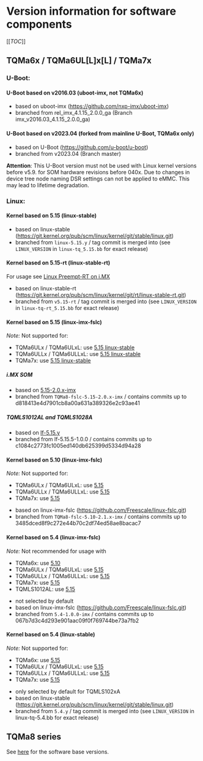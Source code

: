 # Version information for software components

[[_TOC_]]

## TQMa6x / TQMa6UL[L]x[L] / TQMa7x

### U-Boot:

#### U-Boot based on v2016.03 (uboot-imx, not TQMa6x)

* based on uboot-imx (https://github.com/nxp-imx/uboot-imx)
* branched from rel_imx_4.1.15_2.0.0_ga (Branch imx_v2016.03_4.1.15_2.0.0_ga)

#### U-Boot based on v2023.04 (forked from mainline U-Boot, TQMa6x only)

* based on U-Boot (https://github.com/u-boot/u-boot)
* branched from v2023.04 (Branch master)

**Attention**: This U-Boot version must not be used with Linux kernel versions
before v5.9. for SOM hardware revisions before 040x. Due to changes in device
tree node naming DSR settings can not be applied to eMMC. This may lead to
lifetime degradation.

### Linux:

#### Kernel based on 5.15 (linux-stable)

* based on linux-stable (https://git.kernel.org/pub/scm/linux/kernel/git/stable/linux.git)
* branched from `linux-5.15.y` / tag commit is merged into (see `LINUX_VERSION` in `linux-tq_5.15.bb` for exact release)

#### Kernel based on 5.15-rt (linux-stable-rt)

For usage see [Linux Preempt-RT on i.MX](./README.Preempt-RT.md)

* based on linux-stable-rt (https://git.kernel.org/pub/scm/linux/kernel/git/rt/linux-stable-rt.git)
* branched from `v5.15-rt` / tag commit is merged into (see `LINUX_VERSION` in `linux-tq-rt_5.15.bb` for exact release)

#### Kernel based on 5.15 (linux-imx-fslc)

_Note:_ Not supported for:

- TQMa6ULx / TQMa6ULxL: use [5.15 linux-stable](#kernel-based-on-515-linux-stable)
- TQMa6ULLx / TQMa6ULLxL: use [5.15 linux-stable](#kernel-based-on-515-linux-stable)
- TQMa7x: use [5.15 linux-stable](#kernel-based-on-515-linux-stable)

##### i.MX SOM

* based on [5.15-2.0.x-imx](https://github.com/Freescale/linux-fslc/tree/5.15-2.0.x-imx)
* branched from `TQMa8-fslc-5.15-2.0.x-imx` / contains commits up to d818413e4d7901cb8a00a631a389326e2c93ae41

##### TQMLS1012AL and TQMLS1028A

* based on [lf-5.15.y](https://github.com/nxp-imx/linux-imx/tree/lf-5.15.y)
* branched from lf-5.15.5-1.0.0 / contains commits up to c1084c2773fc1005ed140db625399d5334d94a28

#### Kernel based on 5.10 (linux-imx-fslc)

_Note:_ Not supported for:

- TQMa6ULx / TQMa6ULxL: use [5.15](#kernel-based-on-515-linux-stable)
- TQMa6ULLx / TQMa6ULLxL: use [5.15](#kernel-based-on-515-linux-stable)
- TQMa7x: use [5.15](#kernel-based-on-515-linux-stable)

* based on linux-imx-fslc (https://github.com/Freescale/linux-fslc.git)
* branched from `TQMa8-fslc-5.10-2.1.x-imx` / contains commits up to 3485dced8f9c272e44b70c2df74ed58ae8bacac7

#### Kernel based on 5.4 (linux-imx-fslc)

_Note:_ Not recommended for usage with

- TQMa6x: use [5.10](#kernel-based-on-510-linux-imx-fslc)
- TQMa6ULx / TQMa6ULxL: use [5.15](#kernel-based-on-515-linux-stable)
- TQMa6ULLx / TQMa6ULLxL: use [5.15](#kernel-based-on-515-linux-stable)
- TQMa7x: use [5.15](#kernel-based-on-515-linux-stable)
- TQMLS1012AL: use [5.15](#kernel-based-on-515-linux-imx-fslc)

* not selected by default
* based on linux-imx-fslc (https://github.com/Freescale/linux-fslc.git)
* branched from `5.4-1.0.0-imx` / contains commits up to 067b7d3c4d293e901aac09f0f769744be73a7fb2

#### Kernel based on 5.4 (linux-stable)

_Note:_ Not supported for:

- TQMa6x: use [5.15](#kernel-based-on-515-linux-stable)
- TQMa6ULx / TQMa6ULxL: use [5.15](#kernel-based-on-515-linux-stable)
- TQMa6ULLx / TQMa6ULLxL: use [5.15](#kernel-based-on-515-linux-stable)
- TQMa7x: use [5.15](#kernel-based-on-515-linux-stable)

* only selected by default for TQMLS102xA
* based on linux-stable (https://git.kernel.org/pub/scm/linux/kernel/git/stable/linux.git)
* branched from `5.4.y` / tag commit is merged into (see `LINUX_VERSION` in linux-tq-5.4.bb for exact release)

## TQMa8 series

See [here](./README.TQMa8.SoftwareVersions.md) for the software base versions.
